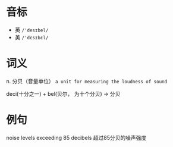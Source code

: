 # 音标

- 英 `/'desɪbel/`
- 美 `/'dɛsɪbɛl/`

# 词义

n. 分贝（音量单位）
`a unit for measuring the loudness of sound`



deci(十分之一) + bel(贝尔， 为十个分贝) → 分贝

# 例句

noise levels exceeding 85 decibels
超过85分贝的噪声强度


